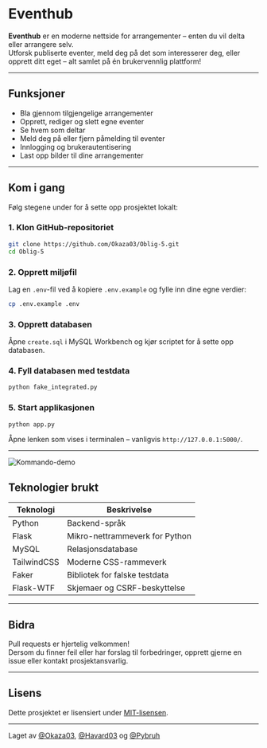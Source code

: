 # Eventhub

**Eventhub** er en moderne nettside for arrangementer – enten du vil delta eller arrangere selv.  
Utforsk publiserte eventer, meld deg på det som interesserer deg, eller opprett ditt eget – alt samlet på én brukervennlig plattform!

---

## Funksjoner

- Bla gjennom tilgjengelige arrangementer  
- Opprett, rediger og slett egne eventer  
- Se hvem som deltar  
- Meld deg på eller fjern påmelding til eventer  
- Innlogging og brukerautentisering  
- Last opp bilder til dine arrangementer  

---

## Kom i gang

Følg stegene under for å sette opp prosjektet lokalt:

### 1. Klon GitHub-repositoriet

```bash
git clone https://github.com/Okaza03/Oblig-5.git
cd Oblig-5
```

### 2. Opprett miljøfil

Lag en `.env`-fil ved å kopiere `.env.example` og fylle inn dine egne verdier:

```bash
cp .env.example .env
```

### 3. Opprett databasen

Åpne `create.sql` i MySQL Workbench og kjør scriptet for å sette opp databasen.

### 4. Fyll databasen med testdata

```bash
python fake_integrated.py
```

### 5. Start applikasjonen

```bash
python app.py
```

Åpne lenken som vises i terminalen – vanligvis `http://127.0.0.1:5000/`.

---
![Kommando-demo](https://media.discordapp.net/attachments/1328364820038160384/1365325426573971488/eventhub_cmd_demo.gif?ex=680ce5e4&is=680b9464&hm=ac49296942ac9bffe8245998ec7de3bc7389e6a6d0cb0d8f4dc1a678a7688799&=)

## Teknologier brukt

| Teknologi   | Beskrivelse                          |
|-------------|--------------------------------------|
| Python      | Backend-språk                        |
| Flask       | Mikro-nettrammeverk for Python       |
| MySQL       | Relasjonsdatabase                    |
| TailwindCSS | Moderne CSS-rammeverk                |
| Faker       | Bibliotek for falske testdata        |
| Flask-WTF   | Skjemaer og CSRF-beskyttelse         |

---

## Bidra

Pull requests er hjertelig velkommen!  
Dersom du finner feil eller har forslag til forbedringer, opprett gjerne en issue eller kontakt prosjektansvarlig.

---

## Lisens

Dette prosjektet er lisensiert under [MIT-lisensen](https://opensource.org/licenses/MIT).

---

Laget av [@Okaza03](https://github.com/Okaza03), [@Havard03](https://github.com/Havard03) og [@Pybruh](https://github.com/Pybruh)
